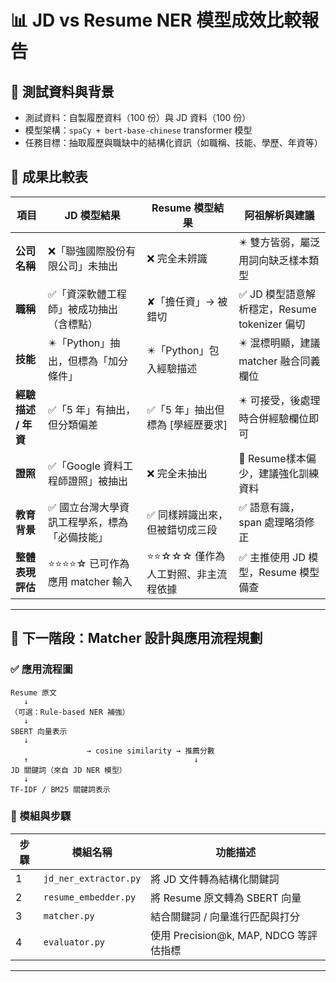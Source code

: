 
# 📊 JD vs Resume NER 模型成效比較報告

## 🧪 測試資料與背景
- 測試資料：自製履歷資料（100 份）與 JD 資料（100 份）
- 模型架構：`spaCy + bert-base-chinese` transformer 模型
- 任務目標：抽取履歷與職缺中的結構化資訊（如職稱、技能、學歷、年資等）

## 📌 成果比較表

| 項目              | JD 模型結果                                      | Resume 模型結果                                  | 阿祖解析與建議                         |
|-------------------|--------------------------------------------------|--------------------------------------------------|----------------------------------------|
| **公司名稱**       | ❌「聯強國際股份有限公司」未抽出                | ❌ 完全未辨識                                     | ✴️ 雙方皆弱，屬泛用詞向缺乏樣本類型     |
| **職稱**           | ✅「資深軟體工程師」被成功抽出（含標點）        | ✘「擔任資」→ 被錯切                              | ✅ JD 模型語意解析穩定，Resume tokenizer 偏切 |
| **技能**           | ✴️「Python」抽出，但標為「加分條件」            | ✴️「Python」包入經驗描述                          | ✴️ 混標明顯，建議 matcher 融合同義欄位 |
| **經驗描述 / 年資** | ✅「5 年」有抽出，但分類偏差                    | ✅「5 年」抽出但標為 [學經歷要求]                | ✴️ 可接受，後處理時合併經驗欄位即可     |
| **證照**           | ✅「Google 資料工程師證照」被抽出               | ❌ 完全未抽出                                     | 📌 Resume樣本偏少，建議強化訓練資料     |
| **教育背景**       | ✅ 國立台灣大學資訊工程學系，標為「必備技能」    | ✅ 同樣辨識出來，但被錯切成三段                  | ✅ 語意有識，span 處理略須修正          |
| **整體表現評估**   | ⭐⭐⭐⭐☆ 已可作為應用 matcher 輸入                | ⭐⭐☆☆☆ 僅作為人工對照、非主流程依據             | ✅ 主推使用 JD 模型，Resume 模型備查    |


---

## 🧭 下一階段：Matcher 設計與應用流程規劃

### ✅ 應用流程圖

```
Resume 原文
   ↓
（可選：Rule-based NER 補強）
   ↓
SBERT 向量表示
   ↓                                   
                 → cosine similarity → 推薦分數
   ↑                                     ↓
JD 關鍵詞（來自 JD NER 模型）
   ↓
TF-IDF / BM25 關鍵詞表示
```

### 🧩 模組與步驟

| 步驟 | 模組名稱         | 功能描述 |
|------|------------------|----------|
| 1    | `jd_ner_extractor.py` | 將 JD 文件轉為結構化關鍵詞 |
| 2    | `resume_embedder.py` | 將 Resume 原文轉為 SBERT 向量 |
| 3    | `matcher.py`     | 結合關鍵詞 / 向量進行匹配與打分 |
| 4    | `evaluator.py`   | 使用 Precision@k, MAP, NDCG 等評估指標 |

---


